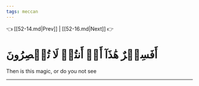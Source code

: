 ```yaml
---
tags: meccan
---
```


👈 [[52-14.md|Prev]] | [[52-16.md|Next]] 👉

# أَفَسِحۡرٌ هَٰذَآ أَمۡ أَنتُمۡ لَا تُبۡصِرُونَ

Then is this magic, or do you not see

---

